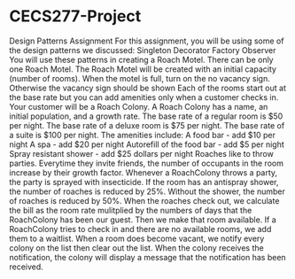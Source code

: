 # CECS277-Project
Design Patterns Assignment
For this assignment, you will be using some of the design patterns we discussed:
Singleton
Decorator
Factory
Observer
You will use these patterns in creating a Roach Motel. There can be only one Roach Motel. The Roach Motel will be created with an initial capacity (number of rooms).
When the motel is full, turn on the no vacancy sign. Otherwise the vacancy sign should be shown
Each of the rooms start out at the base rate but you can add amenities only when a customer checks in. Your customer will be a Roach Colony.
A Roach Colony has a name, an initial population, and a growth rate.
The base rate of a regular room is $50 per night.
The base rate of a deluxe room is $75 per night.
The base rate of a suite is $100 per night.
The amenities include:
A food bar - add $10 per night
A spa - add $20 per night
Autorefill of the food bar - add $5 per night
Spray resistant shower - add $25 dollars per night
Roaches like to throw parties. Everytime they invite friends, the number of occupants in the room increase by their growth factor.
Whenever a RoachColony throws a party, the party is sprayed with insecticide. If the room has an antispray shower, the number of roaches is reduced by 25%. Without the shower, the number of roaches is reduced by 50%.
When the roaches check out, we calculate the bill as the room rate mulitplied by the numbers of days that the RoachColony has been our guest. Then we make that room available.
If a RoachColony tries to check in and there are no available rooms, we add them to a waitlist.
When a room does become vacant, we notify every colony on the list then clear out the list.
When the colony receives the notification, the colony will display a message that the notification has been received.